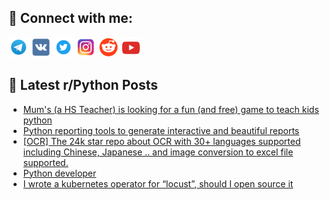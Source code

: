 ## 🔎 Connect with me:
[<img src="https://github.com/bullbesh/bullbesh/blob/main/images/Telegram.png" width="32" height="32" />](https://t.me/bullbesh)
[<img src="https://github.com/bullbesh/bullbesh/blob/main/images/VK.png" width="32" height="32" />](https://vk.com/bullbesh)
[<img src="https://github.com/bullbesh/bullbesh/blob/main/images/Twitter.png" width="32" height="32" />](https://twitter.com/bullbesh1)
[<img src="https://github.com/bullbesh/bullbesh/blob/main/images/Instagram.png" width="32" height="32" />](https://www.instagram.com/bullbesh)
[<img src="https://github.com/bullbesh/bullbesh/blob/main/images/Reddit.png" width="32" height="32" />](https://www.reddit.com/user/bullbesh)
[<img src="https://github.com/bullbesh/bullbesh/blob/main/images/YouTube.png" width="32" height="32" />](https://www.youtube.com/channel/UCtfjRs6uzgq5mfm8S06WTcg)

## 📕 Latest r/Python Posts
<!-- BLOG-POST-LIST:START -->
- [Mum&#39;s &lpar;a HS Teacher&rpar; is looking for a fun &lpar;and free&rpar; game to teach kids python](https://www.reddit.com/r/Python/comments/x8u6fv/mums_a_hs_teacher_is_looking_for_a_fun_and_free/)
- [Python reporting tools to generate interactive and beautiful reports](https://www.reddit.com/r/Python/comments/x8t8fw/python_reporting_tools_to_generate_interactive/)
- [[OCR] The 24k star repo about OCR with 30+ languages supported including Chinese, Japanese .. and image conversion to excel file supported.](https://www.reddit.com/r/Python/comments/x8st37/ocr_the_24k_star_repo_about_ocr_with_30_languages/)
- [Python developer](https://www.reddit.com/r/Python/comments/x8s7so/python_developer/)
- [I wrote a kubernetes operator for “locust”, should I open source it](https://www.reddit.com/r/Python/comments/x8rrk3/i_wrote_a_kubernetes_operator_for_locust_should_i/)
<!-- BLOG-POST-LIST:END -->
